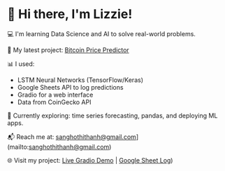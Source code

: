 # 👋 Hi there, I'm Lizzie!

💻 I'm learning Data Science and AI to solve real-world problems.

🔭 My latest project: [Bitcoin Price Predictor](https://github.com/lizzie93/bitcoin-price-predictor)

📊 I used:
- LSTM Neural Networks (TensorFlow/Keras)
- Google Sheets API to log predictions
- Gradio for a web interface
- Data from CoinGecko API

🌱 Currently exploring: time series forecasting, pandas, and deploying ML apps.

📬 Reach me at: sanghothithanh@gmail.com](mailto:sanghothithanh@gmail.com)

🌐 Visit my project:
[Live Gradio Demo](https://gradio.live...) | [Google Sheet Log](https://docs.google.com/spreadsheets/d/1DyunpedkCQ0NZhUf2Ecr3bVbigbK3-AXrYPwQv8xgfE/edit?gid=0#gid=0))

